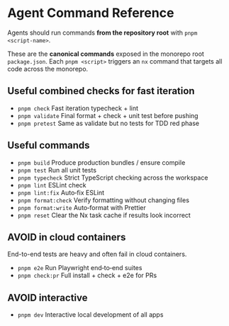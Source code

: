 # Agent Command Reference

Agents should run commands **from the repository root** with `pnpm <script‑name>`.

These are the **canonical commands** exposed in the monorepo root
`package.json`. Each `pnpm <script>` triggers an `nx` command that targets
all code across the monorepo.

## Useful combined checks for fast iteration

- `pnpm check` Fast iteration typecheck + lint
- `pnpm validate` Final format + check + unit test before pushing
- `pnpm pretest` Same as validate but no tests for TDD red phase

## Useful commands

- `pnpm build` Produce production bundles / ensure compile
- `pnpm test` Run all unit tests
- `pnpm typecheck` Strict TypeScript checking across the workspace
- `pnpm lint` ESLint check
- `pnpm lint:fix` Auto‑fix ESLint
- `pnpm format:check` Verify formatting without changing files
- `pnpm format:write` Auto‑format with Prettier
- `pnpm reset` Clear the Nx task cache if results look incorrect

## AVOID in cloud containers

End-to-end tests are heavy and often fail in cloud containers.

- `pnpm e2e` Run Playwright end‑to‑end suites
- `pnpm check:pr` Full install + check + e2e for PRs

## AVOID interactive

- `pnpm dev` Interactive local development of all apps
